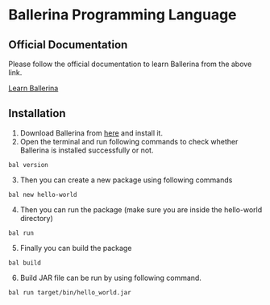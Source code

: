 # Ballerina Programming Language

## Official Documentation
Please follow the official documentation to learn Ballerina from the above link.

[Learn Ballerina](https://ballerina.io/)

## Installation
1. Download Ballerina from [here](https://ballerina.io/learn/get-started-with-ballerina/) and install it.
2. Open the terminal and run following commands to check whether Ballerina is installed successfully or not.
```
bal version
```
3. Then you can create a new package using following commands
```
bal new hello-world
```
4. Then you can run the package (make sure you are inside the hello-world directory)
```
bal run
```
5. Finally you can build the package
```
bal build
```
6. Build JAR file can be run by using following command.
```
bal run target/bin/hello_world.jar
```